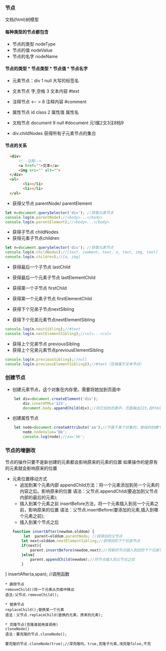 ### 节点
文档(html)树模型
####  每种类型的节点都包含
  *  节点的类型 nodeType
  * 节点的值   nodeValue
  * 节点的名字 nodeName
#### 节点的类型     * 节点类型    * 节点值   * 节点名字
* 元素节点：div        1           null     大写的标签名
* 文本节点  字,空格     3          文本内容       #text
* 注释节点  <-- >      8          注释内容       #comment
* 属性节点  id class   2          属性值        属性名
* 文档节点  document   9          null       #document
元1属2文3注8档9

* div.childNodes  获得所有子元素节点的集合

#### 节点的关系
```html
  <div>
      <!--注释-->
      <a href="">文本</a>
      <img src="" alt="">
  </div>
  <ul>
        <li></li>
        <li></li>
  </ul>
  ```
* 获得父节点  parentNode/ parentElement
```javascript
let n=document.querySelector('div'); //获取元素节点
console.log(n.parentNode);//<body>...</body>
console.log(n.parentElement);//<body>...</body>
```

* 获得子节点  childNodes
* 获得元素子节点children
```javascript
let n=document.querySelector('div'); //获取元素节点
console.log(n.childNodes);//[text, comment, text, a, text, img, text]
console.log(n.children);//[a, img]
```

* 获得最后一个子节点 lastChild
* 获得最后一个元素子节点 lastElementChild


* 获得第一个子节点   firstChild
* 获得第一个元素子节点 firstElementChild


* 获得下个兄弟子节点nextSibling
* 获得下个兄弟元素节点nextElementSibling
```javascript
console.log(n.nextSibling);//#text
console.log(n.nextElementSibling);//<ul>...</ul>
```


* 获得上个兄弟节点 previousSibling
* 获得上个兄弟元素节点previousElementSibling
```javascript
console.log(n.previousSibling);//null
console.log(n.previousElementSibling));//#text（空格属于文本节点）
```
### 创建节点
* 创建元素节点，这个对象在内存里。需要将她加到页面中

```javascript
    let div=document.createElement('div');
        div.innerHTML='123';
        document.body.appendChild(div);//将它加到页面中，页面输出123,在html中增加了个<div>123</div>
```
* 创建属性节点
```javascript
    let node=document.createAttribute('aa');//不属于某个对象的，单纯的创建个属性节点。
        node.nodeValue='bb';
        console.log(node);//aa='bb';
```
### 节点的增删改

节点的操作只要不是新创建的元素都会影响原来的元素的位置
如果操作的是原有的元素就会影响原来的位置
* 元素位置移动方式
  * 追加到某个元素内部
   appendChild方法：将一个元素添加到另一个元素的内容之后。影响原来的位置
语法：父节点.appendChild(要追加到父节点内部的最后的元素);
  * 插入到某个元素之前
   insertBefore方法，将一个元素插入到另一个元素之前，影响原来的位置
语法：父节点.insertBefore(要添加的元素,插入到哪个元素之前);
  * 插入到某个节点之后
  ```javascript
  function insertAfter(newdom,olddom) {
       let  parent=olddom.parentNode; //获得旧的父节点
      let next=olddom.nextElementSibling;//获得旧的下个兄弟节点
      if(next){
          parent.insertBefore(newdom,next);//将新的节点插入到旧的下个兄弟节点之前
      }else{
          parent.appendChild(newdom);//将节点插入到父节点之后
      }
}
  insertAfter(a,span); //调用函数
  ```
* 删除节点
  removeChild()将一个元素从页面中移出
语法:父节点.removeChild();

* 替换节点
  replaceChild();替换某一个元素
语法：父节点.replaceChild(替换的元素，原来的元素);

* 克隆节点(克隆谁就用谁调用)
  cloneNode()
语法：要克隆的节点.cloneNode();

要克隆的节点.cloneNode(true);//深克隆吗，true,克隆子元素,浅克隆false,不克
